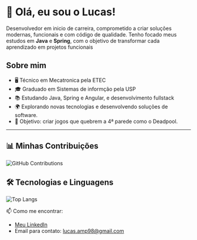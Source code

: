 # 👋 Olá, eu sou o Lucas!  

<p align="left">
Desenvolvedor em inicio de carreira, comprometido a criar soluções modernas, funcionais e com código de qualidade.
Tenho focado meus estudos em <strong>Java</strong> e <strong>Spring</strong>, com o objetivo de transformar cada aprendizado em projetos funcionais
</p>

## Sobre mim

- 🖥️ Técnico em Mecatronica pela ETEC  
- 🎓 Graduado em Sistemas de informção pela USP
- 📚 Estudando Java, Spring e Angular, e desenvolvimento fullstack
- 🌍 Explorando novas tecnologias e desenvolvendo soluções de software.
- 🎯 Objetivo: criar jogos que quebrem a 4ª parede como o Deadpool.

---


## 📊 Minhas Contribuições

![GitHub Contributions](https://github-readme-stats.vercel.app/api?username=luka-martins&show_icons=true&theme=github_dark)

## 🛠️ Tecnologias e Linguagens

![Top Langs](https://github-readme-stats.vercel.app/api/top-langs/?username=luka-martins&layout=compact&theme=github_dark&hide_border=true)


📫 Como me encontrar:  
- [Meu LinkedIn](https://www.linkedin.com/in/seuusuario)  
- Email para contato: lucas.amp98@gmail.com
